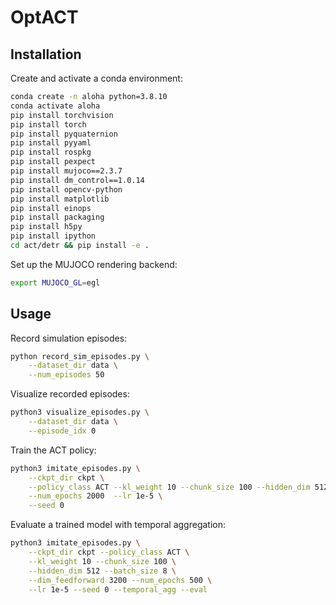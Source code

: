 # OptACT

## Installation

Create and activate a conda environment:

```bash
conda create -n aloha python=3.8.10
conda activate aloha
pip install torchvision
pip install torch
pip install pyquaternion
pip install pyyaml
pip install rospkg
pip install pexpect
pip install mujoco==2.3.7
pip install dm_control==1.0.14
pip install opencv-python
pip install matplotlib
pip install einops
pip install packaging
pip install h5py
pip install ipython
cd act/detr && pip install -e .
```

Set up the MUJOCO rendering backend:

```sh
export MUJOCO_GL=egl
```

## Usage

Record simulation episodes:

```sh
python record_sim_episodes.py \
    --dataset_dir data \
    --num_episodes 50
```

Visualize recorded episodes:

```sh
python3 visualize_episodes.py \
    --dataset_dir data \
    --episode_idx 0
```

Train the ACT policy:

```sh
python3 imitate_episodes.py \
    --ckpt_dir ckpt \
    --policy_class ACT --kl_weight 10 --chunk_size 100 --hidden_dim 512 --batch_size 8 --dim_feedforward 3200 \
    --num_epochs 2000  --lr 1e-5 \
    --seed 0
```

Evaluate a trained model with temporal aggregation:

```sh
python3 imitate_episodes.py \
    --ckpt_dir ckpt --policy_class ACT \
    --kl_weight 10 --chunk_size 100 \
    --hidden_dim 512 --batch_size 8 \
    --dim_feedforward 3200 --num_epochs 500 \
    --lr 1e-5 --seed 0 --temporal_agg --eval
```
